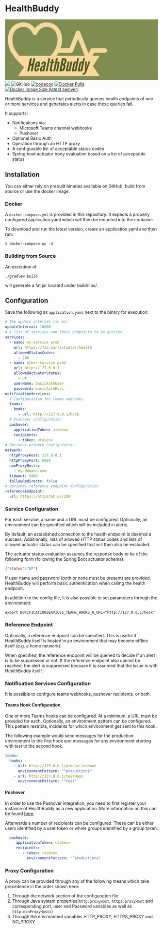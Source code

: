 # HealthBuddy
![](images/banner.png)
![](https://github.com/dschanoeh/HealthBuddy/workflows/build/badge.svg)
![GitHub](https://img.shields.io/github/license/dschanoeh/HealthBuddy)
[![codecov](https://codecov.io/gh/dschanoeh/HealthBuddy/branch/main/graph/badge.svg?token=AWFQL4U1A5)](https://codecov.io/gh/dschanoeh/HealthBuddy)
[![Docker Pulls](https://img.shields.io/docker/pulls/dschanoeh/healthbuddy)](https://hub.docker.com/r/dschanoeh/healthbuddy)
[![Docker Image Size (latest semver)](https://img.shields.io/docker/image-size/dschanoeh/healthbuddy)](https://hub.docker.com/r/dschanoeh/healthbuddy)

HealthBuddy is a service that periodically queries health endpoints of one
or more services and generates alerts in case these queries fail.

It supports:
* Notifications via:
  * Microsoft Teams channel webhooks
  * Pushover
* Optional Basic Auth
* Operation through an HTTP proxy
* A configurable list of acceptable status codes
* Spring boot actuator body evaluation based on a list of acceptable status

## Installation

You can either rely on prebuilt binaries available on GitHub, build from source or use the docker image.

### Docker

A `docker-compose.yml` is provided in this repository. It expects a
properly configured application.yaml which will then be mounted into
the container.

To download and run the latest version, create an application.yaml and then run:
```
$ docker-compose up -d
```

### Building from Source

An execution of
```
./gradlew build  
```
will generate a fat jar located under build/libs/. 

## Configuration

Save the following as ```application.yaml``` next to the binary for execution:
```yaml
# The update interval (in ms)
updateInterval: 10000
# A list of services and their endpoints to be queried
services: 
  - name: my-service prod
    url: https://foo.bar/actuator/health
    allowedStatusCodes:
      - 200
  - name: other-service prod
    url: http://127.0.0.1
    allowedActuatorStatus:
      - UP
    userName: basicAuthUser
    password: basicAuthPass
notificationServices:
  # Configuration for Teams webhooks
  teams:
    hooks:
      - url: http://127.0.0.1/hook
  # Pushover configuration
  pushover:
    applicationToken: <token>
    recipients:
      - token: <token>
# Optional network configuration
network:
  httpProxyHost: 127.0.0.1
  httpProxyPort: 8080
  nonProxyHosts:
    - my-domain.com
  timeout: 5000
  followRedirects: false
# Optional reference endpoint configuration
referenceEndpoint:
  url: https://httpstat.us/200
```

### Service Configuration
For each service, a name and a URL must be configured. Optionally, an environment can be
specified which will be included in alerts.

By default, an established connection to the health endpoint is deemed a success. Additionally,
lists of allowed HTTP status codes and lists of allowed actuator status can be specified that
will then also be evaluated.

The actuator status evaluation assumes the response body to be of the following form (following
the Spring Boot actuator schema):
```json
{"status":"UP"}
```

If user name and password (both or none must be present) are provided, HealthBuddy will perform
basic authentication when calling the health endpoint.

In addition to the config file, it is also possible to set parameters through the environment:
```shell
export NOTIFICATIONSERVICES_TEAMS_HOOKS_0_URL="http://127.0.0.1/hook"
```

### Reference Endpoint
Optionally, a reference endpoint can be specified. This is useful if HealthBuddy itself
is hosted in an environment that may become offline itself (e.g. a home network).

When specified, the reference endpoint will be queried to decide if an alert is to be
suppressed or not. If the reference endpoint also cannot be reached, the alert is
suppressed because it is assumed that the issue is with HealthBuddy itself.

### Notification Services Configuration
It is possible to configure teams webhooks, pushover recipients, or both.

#### Teams Hook Configuration
One or more Teams hooks can be configured. At a minimum, a URL must be provided for each.
Optionally, an environment pattern can be configured. This pattern restricts, incidents for which
environment get sent to this hook.

The following example would send messages for the production environment to the first hook and
messages for any environment starting with test to the second hook.
```yaml
teams:
  hooks:
    - url: http://127.0.0.1/productionHook
      environmentPattern: "^production$"
    - url: http://127.0.0.1/testHook
      environmentPattern: "^test"
```

#### Pushover
In order to use the Pushover integration, you need to first register your instance of
HealthBuddy as a new application. More information on this can be found
[here](https://pushover.net/api).

Afterwards a number of recipients can be configured. These can be either users identified
by a user token or whole groups identified by a group token.

```yaml
  pushover:
     applicationToken: <token>
     recipients:
        - token: <token>
          environmentPattern: "^production$"
```

### Proxy Configuration
A proxy can be provided through any of the following means which take precedence in the order
shown here:
1. Through the network section of the configuration file
2. Through Java system properties(`http.proxyHost`, `https.proxyHost` and corresponding 
   port, user and Password variables as well as `http.nonProxyHosts`)
3. Through the environment variables HTTP_PROXY, HTTPS_PROXY and NO_PROXY